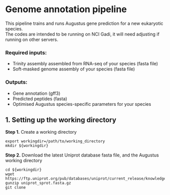 # Genome annotation pipeline
This pipeline trains and runs Augustus gene prediction for a new eukaryotic species.\
The codes are intended to be running on NCI Gadi, it will need adjusting if running on other servers.
### Required inputs:
- Trinity assembly assembled from RNA-seq of your species (fasta file)
- Soft-masked genome assembly of your species (fasta file)
### Outputs:
- Gene annotation (gff3)
- Predicted peptides (fasta)
- Optimised Augustus species-specific parameters for your species
## 1. Setting up the working directory
**Step 1.**  Create a working directory
```
export workingdir=/path/to/working_directory
mkdir ${workingdir}
```
**Step 2.** Download the latest Uniprot database fasta file, and the Augustus working directory
```
cd ${workingdir}
wget https://ftp.uniprot.org/pub/databases/uniprot/current_release/knowledgebase/complete/uniprot_sprot.fasta.gz
gunzip uniprot_sprot.fasta.gz
git clone
```

